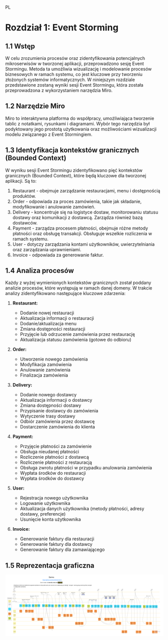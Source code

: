 PL

# Rozdział 1:  Event Storming

## 1.1 Wstęp

W celu zrozumienia procesów oraz zidentyfikowania potencjalnych mikroserwisów w tworzonej aplikacji,
przeprowadzono sesję Event Stormingu. Metoda ta umożliwia wizualizację i modelowanie procesów
biznesowych w ramach systemu, co jest kluczowe przy tworzeniu złożonych systemów informatycznych. W
niniejszym rozdziale przedstawione zostaną wyniki sesji Event Stormingu, która została
przeprowadzona z wykorzystaniem narzędzia Miro.

## 1.2 Narzędzie Miro

Miro to interaktywna platforma do współpracy, umożliwiająca tworzenie tablic z notatkami, rysunkami
i diagramami. Wybór tego narzędzia był podyktowany jego prostotą użytkowania oraz możliwościami
wizualizacji modelu związanego z Event Stormingiem.

## 1.3 Identyfikacja kontekstów granicznych (Bounded Context)

W wyniku sesji Event Stormingu zidentyfikowano pięć kontekstów granicznych (Bounded Context), które
będą kluczowe dla tworzonej aplikacji. Są to:

1. Restaurant - obejmuje zarządzanie restauracjami, menu i dostępnością produktów.
2. Order - odpowiada za proces zamówienia, takie jak składanie, modyfikowanie i anulowanie zamówień.
3. Delivery - koncentruje się na logistyce dostaw, monitorowaniu statusu dostawy oraz komunikacji
   z dostawcą. Zarządza również bazą dostawców.
4. Payment - zarządza procesem płatności, obejmuje różne metody płatności oraz obsługę transakcji.
   Obsługuje wszelkie rozliczenia w ramach systemu.
5. User - dotyczy zarządzania kontami użytkowników, uwierzytelniania oraz zarządzania uprawnieniami.
6. Invoice - odpowiada za generowanie faktur.

## 1.4 Analiza procesów

Każdy z wyżej wymienionych kontekstów granicznych został poddany analizie procesów, które występują
w ramach danej domeny. W trakcie analizy zidentyfikowano następujące kluczowe zdarzenia:

1. **Restaurant:**
    - Dodanie nowej restauracji
    - Aktualizacja informacji o restauracji
    - Dodanie/aktualizacja menu
    - Zmiana dostępności restauracji
    - Przyjęcie lub odrzucenie zamówienia przez restaurację
    - Aktualizacja statusu zamówienia (gotowe do odbioru)

2. **Order:**
    - Utworzenie nowego zamówienia
    - Modyfikacja zamówienia
    - Anulowanie zamówienia
    - Finalizacja zamówienia

3. **Delivery:**
    - Dodanie nowego dostawcy
    - Aktualizacja informacji o dostawcy
    - Zmiana dostępności dostawy
    - Przypisanie dostawcy do zamówienia
    - Wytyczenie trasy dostawy
    - Odbiór zamówienia przez dostawcę
    - Dostarczenie zamówienia do klienta

4. **Payment:**
    - Przyjęcie płatności za zamówienie
    - Obsługa nieudanej płatności
    - Rozliczenie płatności z dostawcą
    - Rozliczenie płatności z restauracją
    - Obsługa zwrotu płatności w przypadku anulowania zamówienia
    - Wypłata środków do restauracji
    - Wypłata środków do dostawcy

5. **User:**
    - Rejestracja nowego użytkownika
    - Logowanie użytkownika
    - Aktualizacja danych użytkownika (metody płatności, adresy dostawy, preferencje)
    - Usunięcie konta użytkownika

6. **Invoice:**
    - Generowanie faktury dla restauracji
    - Generowanie faktury dla dostawcy
    - Generowanie faktury dla zamawiającego

## 1.5 Reprezentacja graficzna

![Event Storming](./event_storming.png)

